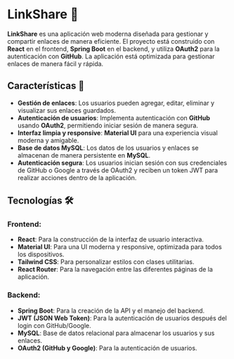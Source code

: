 # LinkShare 🚀

**LinkShare** es una aplicación web moderna diseñada para gestionar y compartir enlaces de manera eficiente. El proyecto está construido con **React** en el frontend, **Spring Boot** en el backend, y utiliza **OAuth2** para la autenticación con **GitHub**. La aplicación está optimizada para gestionar enlaces de manera fácil y rápida.

## Características 🌟

- **Gestión de enlaces**: Los usuarios pueden agregar, editar, eliminar y visualizar sus enlaces guardados.
- **Autenticación de usuarios**: Implementa autenticación con **GitHub** usando **OAuth2**, permitiendo iniciar sesión de manera segura.
- **Interfaz limpia y responsive**: **Material UI** para una experiencia visual moderna y amigable.
- **Base de datos MySQL**: Los datos de los usuarios y enlaces se almacenan de manera persistente en **MySQL**.
- **Autenticación segura**: Los usuarios inician sesión con sus credenciales de GitHub o Google a través de OAuth2 y reciben un token JWT para realizar acciones dentro de la aplicación.

## Tecnologías 🛠️

### **Frontend**:
- **React**: Para la construcción de la interfaz de usuario interactiva.
- **Material UI**: Para una UI moderna y responsive, optimizada para todos los dispositivos.
- **Tailwind CSS**: Para personalizar estilos con clases utilitarias.
- **React Router**: Para la navegación entre las diferentes páginas de la aplicación.

### **Backend**:
- **Spring Boot**: Para la creación de la API y el manejo del backend.
- **JWT (JSON Web Token)**: Para la autenticación de usuarios después del login con GitHub/Google.
- **MySQL**: Base de datos relacional para almacenar los usuarios y sus enlaces.
- **OAuth2 (GitHub y Google)**: Para la autenticación de usuarios.
